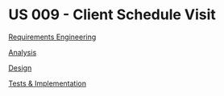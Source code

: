 # US 009 - Client Schedule Visit

[Requirements Engineering](./01.requirements-engineering/Readme.md)

[Analysis](./02.analysis/Readme.md)

[Design](./03.design/Readme.md)

[Tests & Implementation ](./04.tests-and-implementation/Readme.md)
